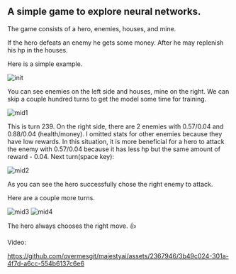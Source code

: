 ## A simple game to explore neural networks.

The game consists of a hero, enemies, houses, and mine.

If the hero defeats an enemy he gets some money. After he may replenish his hp in the houses.

Here is a simple example.

![init](https://github.com/overmesgit/majestyai/assets/2367946/f6e6cf9a-9b0b-4edd-aa7f-98a42ea42eda)

You can see enemies on the left side and houses, mine on the right.
We can skip a couple hundred turns to get the model some time for training.

![mid1](https://github.com/overmesgit/majestyai/assets/2367946/a4529ce0-4558-467b-b069-7c0c5c8fc957)

This is turn 239. On the right side, there are 2 enemies with 0.57/0.04 and 0.88/0.04 (health/money).
I omitted stats for other enemies because they have low rewards.
In this situation, it is more beneficial for a hero to attack the enemy with 0.57/0.04 because it has less hp but the same amount of reward - 0.04.
Next turn(space key):

![mid2](https://github.com/overmesgit/majestyai/assets/2367946/b19c692b-fe29-4f5f-b9b9-cc83dfd0e06c)

As you can see the hero successfully chose the right enemy to attack.

Here are a couple more turns.

![mid3](https://github.com/overmesgit/majestyai/assets/2367946/bfc20f6e-940d-4aa8-953d-50b79cb75cf8)
![mid4](https://github.com/overmesgit/majestyai/assets/2367946/733e670f-ba7c-4efa-b553-527bb7646861)

The hero always chooses the right move. 👍

Video:

https://github.com/overmesgit/majestyai/assets/2367946/3b49c024-301a-4f7d-a6cc-554b6137c6e6

